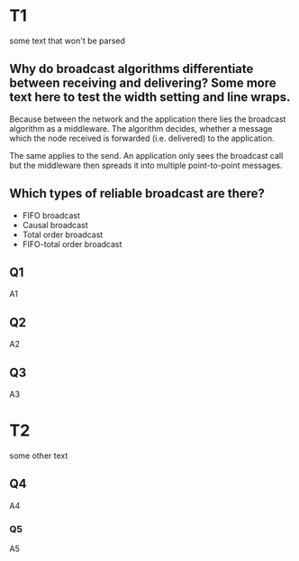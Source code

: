 # T1
 
some text that won't be parsed
 
## Why do broadcast algorithms differentiate between receiving and delivering? Some more text here to test the width setting and line wraps.
Because between the network and the application there lies the broadcast algorithm as a middleware. The algorithm decides, whether a message which the node received is forwarded (i.e. delivered) to the application.

The same applies to the send. An application only sees the broadcast call but the middleware then spreads it into multiple point-to-point messages.

## Which types of reliable broadcast are there?

- FIFO broadcast
- Causal broadcast
- Total order broadcast
- FIFO-total order broadcast

## Q1 <!--u2HQ;1;2023-02-24-->

A1

## Q2  <!-- YKuO;0;2023-02-24-->

A2
##   Q3   <!--0YK7;2;2023-02-26  -->
A3

# T2
some other text

## Q4 <!--fjJd;0;2023-02-24-->

A4

### Q5 <!--o40f;0;2023-02-24-->
A5